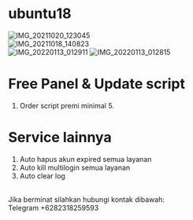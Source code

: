 # ubuntu18
![IMG_20211020_123045](https://user-images.githubusercontent.com/56117745/138033702-dc2cdbcd-7d71-446d-b06c-4cb48aa37f22.jpg)
<br>
![IMG_20211018_140823](https://user-images.githubusercontent.com/56117745/137684523-d21a3d53-003b-4f9c-86b6-47ff67d8a0c4.jpg)
<br>
![IMG_20220113_012911](https://user-images.githubusercontent.com/56117745/149201424-cbcb4cdc-fbe0-4f5b-8f6b-65424c425bf0.jpg)
![IMG_20220113_012815](https://user-images.githubusercontent.com/56117745/149201456-bff23357-c46a-4213-9c64-994b64cfb1ff.jpg)
# Free Panel & Update script
1. Order script premi minimal 5.
# Service lainnya
1. Auto hapus akun expired semua layanan
2. Auto kill multilogin semua layanan
3. Auto clear log
<br>
Jika berminat silahkan hubungi kontak dibawah:
<br>
Telegram +6282318259593
